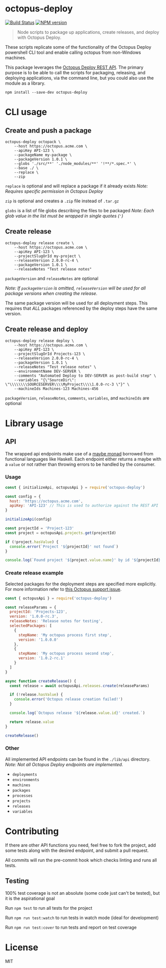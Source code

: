 # octopus-deploy

[![Build Status](https://travis-ci.org/parkerholladay/node-octopus-deploy.svg?branch=master)](https://travis-ci.org/parkerholladay/node-octopus-deploy)
[![NPM version](https://badge.fury.io/js/octopus-deploy.png)](http://badge.fury.io/js/octopus-deploy)

> Node scripts to package up applications, create releases, and deploy with Octopus Deploy.

These scripts replicate some of the functionality of the Octopus Deploy powershell CLI tool and enable calling octopus from non-Windows machines.

This package leverages the [Octopus Deploy REST API](https://github.com/OctopusDeploy/OctopusDeploy-Api/wiki). The primary purpose is to be able to call the scripts for packaging, releasing, and deploying applications, via the command line, but you could also use the module as a library.

```
npm install --save-dev octopus-deploy
```

# CLI usage

## Create and push a package

```
octopus-deploy octopack \
    --host https://octopus.acme.com \
    --apiKey API-123 \
    --packageName my-package \
    --packageVersion 1.0.1 \
    --globs './src/**' './node_modules/**' '!**/*.spec.*' \
    --base ./ \
    --replace \
    --zip
```

`replace` is optional and will replace a package if it already exists _Note: Requires specific permission in Octopus Deploy_

`zip` is optional and creates a `.zip` file instead of `.tar.gz`

`globs` is a list of file globs describing the files to be packaged _Note: Each glob value in the list must be wrapped in single quotes (`'`)_

## Create release

```
octopus-deploy release create \
    --host https://octopus.acme.com \
    --apiKey API-123 \
    --projectSlugOrId my-project \
    --releaseVersion 2.0.0-rc-4 \
    --packageVersion 1.0.1 \
    --releaseNotes "Test release notes"
```

`packageVersion` and `releaseNotes` are optional

_Note: If `packageVersion` is omitted, `releaseVersion` will be used for all package versions when creating the release._

The same package version will be used for all deployment steps. This requires that _ALL_ packages referenced by the deploy steps have the same version.

## Create release and deploy

```
octopus-deploy release deploy \
    --host https://octopus.acme.com \
    --apiKey API-123 \
    --projectSlugOrId Projects-123 \
    --releaseVersion 2.0.0-rc-4 \
    --packageVersion 1.0.1 \
    --releaseNotes "Test release notes" \
    --environmentName DEV-SERVER \
    --comments "Automated Deploy to DEV-SERVER as post-build step" \
    --variables "{\"SourceDir\": \"\\\\\\\\SOURCESERVER\\\\MyProject\\\\1.0.0-rc-3 \"}" \
    --machineIds Machines-123 Machines-456
```

`packageVersion`, `releaseNotes`, `comments`, `variables`, and `machineIds` are optional

# Library usage

## API

The wrapped api endpoints make use of a [maybe monad](https://en.wikibooks.org/wiki/Haskell/Understanding_monads/Maybe) borrowed from functional languages like Haskell. Each endpoint either returns a maybe with a `value` or not rather than throwing errors to be handled by the consumer.

### Usage

```js
const { initializeApi, octopusApi } = require('octopus-deploy')

const config = {
  host: 'https://octopus.acme.com',
  apiKey: 'API-123' // This is used to authorize against the REST API
}

initializeApi(config)

const projectId = 'Project-123'
const project = octopusApi.projects.get(projectId)

if (!project.hasValue) {
  console.error(`Project '${projectId}' not found`)
}

console.log(`Found project '${project.value.name}' by id '${projectId}'`)
```

### Create release example

Selected packages for the deployment steps are specified more explicitly. For more information refer to [this Octopus support issue](http://help.octopusdeploy.com/discussions/problems/35372-create-release-a-version-must-be-specified-for-every-included-nuget-package).

```js
const { octopusApi } = require('octopus-deploy')

const releaseParams = {
  projectId: 'Projects-123',
  version: '1.0.0-rc.3',
  releaseNotes: 'Release notes for testing',
  selectedPackages: [
    {
      stepName: 'My octopus process first step',
      version: '1.0.0.0'
    },
    {
      stepName: 'My octopus process second step',
      version: '1.0.2-rc.1'
    }
  ]
}

async function createRelease() {
  const release = await octopusApi.releases.create(releaseParams)

  if (!release.hasValue) {
    console.error('Octopus release creation failed!')
  }

  console.log(`Octopus release '${release.value.id}' created.`)

  return release.value
}

createRelease()
```

### Other

All implemented API endpoints can be found in the `./lib/api` directory. _Note: Not all Octopus Deploy endpoints are implemented._

- `deployments`
- `environments`
- `machines`
- `packages`
- `processes`
- `projects`
- `releases`
- `variables`

# Contributing

If there are other API functions you need, feel free to fork the project, add some tests along with the desired endpoint, and submit a pull request.

All commits will run the pre-commit hook which checks linting and runs all tests.

## Testing

100% test coverage is not an absolute (some code just can't be tested), but it is the aspirational goal

Run `npm test` to run all tests for the project

Run `npm run test:watch` to run tests in watch mode (ideal for development)

Run `npm run test:cover` to run tests and report on test coverage

# License

MIT
